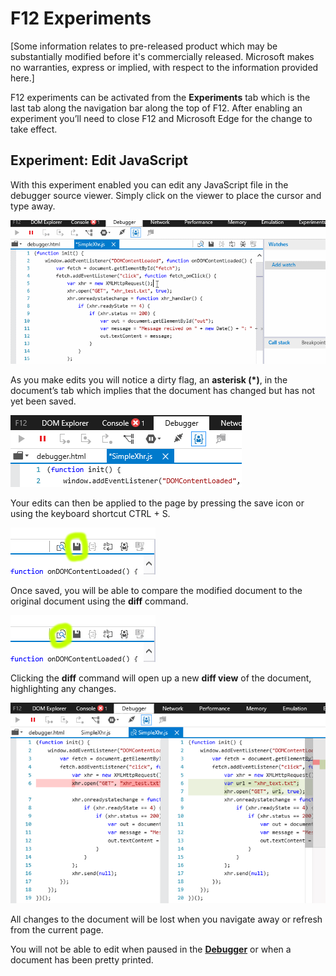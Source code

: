 # F12 Experiments

[Some information relates to pre-released product which may be substantially modified before it's commercially released. Microsoft makes no warranties, express or implied, with respect to the information provided here.]

F12 experiments can be activated from the **Experiments** tab which is the last tab along the navigation bar along the top of F12. After enabling an experiment you’ll need to close F12 and Microsoft Edge for the change to take effect. 

## Experiment: Edit JavaScript

With this experiment enabled you can edit any JavaScript file in the debugger source viewer. Simply click on the viewer to place the cursor and type away.

![Edge Experiment Tab](../media/Edge_Experiment.gif)

As you make edits you will notice a dirty flag, an **asterisk (*)**, in the document’s tab which implies that the document has changed but has not yet been saved.


![Edge Experiment Flag](../media/Edge_Experiment_flag.png)

Your edits can then be applied to the page by pressing the save icon or using the keyboard shortcut CTRL + S.

![Edge Experiment Save](../media/Edge_Experiment_save.png)

Once saved, you will be able to compare the modified document to the original document using the **diff** command. 

![Edge Experiment Diff](../media/Edge_Experiment_diff.png)

Clicking the **diff** command will open up a new **diff view** of the document, highlighting any changes. 

![Edge Experiment Diff View](../media/Edge_Experiment_diff_view.png)

All changes to the document will be lost when you navigate away or refresh from the current page.

You will not be able to edit when paused in the **[Debugger](../debugger/)** or when a document has been pretty printed. 
